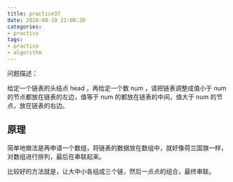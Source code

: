 ```yaml
---
title: practice37
date: 2018-08-10 21:08:26
categories:
- practice
tags:
- practice
- algorithm
---
```

问题描述：

给定一个链表的头结点 head ，再给定一个数 num ，请把链表调整成值小于 num 的节点都放在链表的左边，值等于 num 的都放在链表的中间，值大于 num 的节点，放在链表的右边。

<!-- more -->

## 原理

简单地做法是再申请一个数组，将链表的数据放在数组中，就好像荷兰国旗一样，对数组进行排列，最后在串联起来。

比较好的方法就是，让大中小各组成三个链，然后一点点的组合，最终串联。

```python



```
